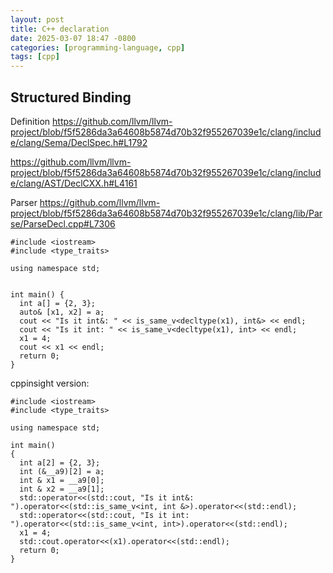 ```yaml
---
layout: post
title: C++ declaration
date: 2025-03-07 18:47 -0800
categories: [programming-language, cpp]
tags: [cpp]
---
```


## Structured Binding

Definition
https://github.com/llvm/llvm-project/blob/f5f5286da3a64608b5874d70b32f955267039e1c/clang/include/clang/Sema/DeclSpec.h#L1792

https://github.com/llvm/llvm-project/blob/f5f5286da3a64608b5874d70b32f955267039e1c/clang/include/clang/AST/DeclCXX.h#L4161

Parser
https://github.com/llvm/llvm-project/blob/f5f5286da3a64608b5874d70b32f955267039e1c/clang/lib/Parse/ParseDecl.cpp#L7306

```
#include <iostream>
#include <type_traits>

using namespace std;


int main() {
  int a[] = {2, 3};
  auto& [x1, x2] = a;
  cout << "Is it int&: " << is_same_v<decltype(x1), int&> << endl;
  cout << "Is it int: " << is_same_v<decltype(x1), int> << endl;
  x1 = 4;
  cout << x1 << endl;
  return 0;
}

```

cppinsight version:

```
#include <iostream>
#include <type_traits>

using namespace std;

int main()
{
  int a[2] = {2, 3};
  int (&__a9)[2] = a;
  int & x1 = __a9[0];
  int & x2 = __a9[1];
  std::operator<<(std::cout, "Is it int&: ").operator<<(std::is_same_v<int, int &>).operator<<(std::endl);
  std::operator<<(std::cout, "Is it int: ").operator<<(std::is_same_v<int, int>).operator<<(std::endl);
  x1 = 4;
  std::cout.operator<<(x1).operator<<(std::endl);
  return 0;
}
```
